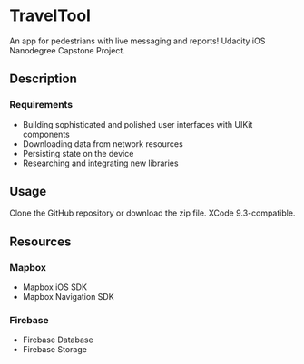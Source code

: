 # TravelTool
An app for pedestrians with live messaging and reports!
Udacity iOS Nanodegree Capstone Project.

## Description
### Requirements
- Building sophisticated and polished user interfaces with UIKit components
- Downloading data from network resources
- Persisting state on the device
- Researching and integrating new libraries

## Usage
Clone the GitHub repository or download the zip file. XCode 9.3-compatible.

## Resources
### Mapbox
- Mapbox iOS SDK
- Mapbox Navigation SDK
### Firebase
- Firebase Database
- Firebase Storage
